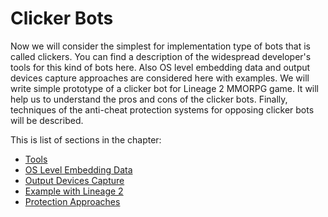 # Clicker Bots

Now we will consider the simplest for implementation type of bots that is called clickers. You can find a description of the widespread developer's tools for this kind of bots here. Also OS level embedding data and output devices capture approaches are considered here with examples. We will write simple prototype of a clicker bot for Lineage 2 MMORPG game. It will help us to understand the pros and cons of the clicker bots. Finally, techniques of the anti-cheat protection systems for opposing clicker bots will be described.

This is list of sections in the chapter:

* [Tools](tools.md)
* [OS Level Embedding Data](os-level-embedding-data.md)
* [Output Devices Capture](output-device-capture.md)
* [Example with Lineage 2](example.md)
* [Protection Approaches](protection.md)
